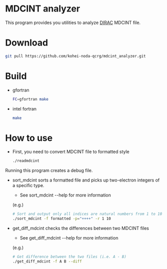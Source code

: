 # MDCINT analyzer

This program provides you utilities to analyze [DIRAC](http://diracprogram.org) MDCINT file.
# Download

```sh
git pull https://github.com/kohei-noda-qcrg/mdcint_analyzer.git
```

# Build

- gfortran
  ```sh
  FC=gfortran make
  ```
- intel fortran
  ```sh
  make
  ```

# How to use

- First, you need to convert MDCINT file to formatted style
  ```sh
  ./readmdcint
  ```
Running this program creates a debug file.

- sort_mdcint sorts a formatted file and picks up two-electron integers of a specific type.
  - See sort_mdcint --help for more information

  (e.g.)
    ```sh
    # Sort and output only all indices are natural numbers from 1 to 10
    ./sort_mdcint -f formatted -p="++++" -r 1 10
    ```
    
- get_diff_mdcint checks the differences between two MDCINT files
  - See get_diff_mdcint --help for more information
  
  (e.g.)
  ```sh
  # Get difference between the two files (i.e. A - B)
  ./get_diff_mdcint -f A B --diff
  ```
